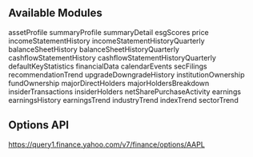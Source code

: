 ## Available Modules

assetProfile
summaryProfile
summaryDetail
esgScores
price
incomeStatementHistory
incomeStatementHistoryQuarterly
balanceSheetHistory
balanceSheetHistoryQuarterly
cashflowStatementHistory
cashflowStatementHistoryQuarterly
defaultKeyStatistics
financialData
calendarEvents
secFilings
recommendationTrend
upgradeDowngradeHistory
institutionOwnership
fundOwnership
majorDirectHolders
majorHoldersBreakdown
insiderTransactions
insiderHolders
netSharePurchaseActivity
earnings
earningsHistory
earningsTrend
industryTrend
indexTrend
sectorTrend

## Options API

https://query1.finance.yahoo.com/v7/finance/options/AAPL
